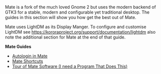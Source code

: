 Mate is a fork of the much loved Gnome 2 but uses the modern backend of GTK3 for a stable, modern and configurable yet traditional desktop. The guides in this section will show you how get the best out of Mate.

Mate uses LightDM as its Display Manger. To configure and customise LightDM see <https://kororaproject.org/support/documentation/lightdm> also note the additional section for Mate at the end of that guide.


**Mate Guides**  

- [Autologin in Mate](https://kororaproject.org/support/documentation/autologin-in-mate)
- [Mate Shortcuts](https://kororaproject.org/support/documentation/mate-shortcuts)
- [Tour of Mate Software (I need a Program That Does This)](https://kororaproject.org/support/documentation/tour-of-mate-software-i-need-a-program-that-does-this)
